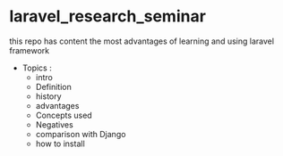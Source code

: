 # laravel_research_seminar

this repo has content the most advantages of learning and using laravel framework

* Topics :
  * intro  
  * Definition
  * history
  * advantages
  * Concepts used
  * Negatives
  * comparison with Django
  * how to install


